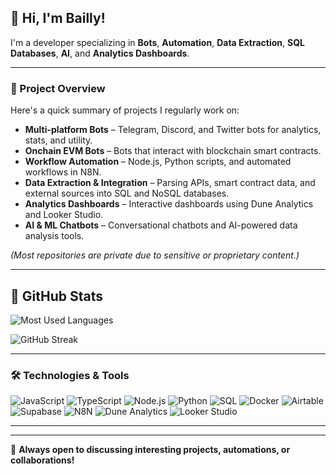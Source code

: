 ## 👋 Hi, I'm Bailly!

I'm a developer specializing in **Bots**, **Automation**, **Data Extraction**, **SQL Databases**, **AI**, and **Analytics Dashboards**.

---

### 🚀 Project Overview

Here's a quick summary of projects I regularly work on:

- **Multi-platform Bots** – Telegram, Discord, and Twitter bots for analytics, stats, and utility.
- **Onchain EVM Bots** – Bots that interact with blockchain smart contracts.
- **Workflow Automation** – Node.js, Python scripts, and automated workflows in N8N.
- **Data Extraction & Integration** – Parsing APIs, smart contract data, and external sources into SQL and NoSQL databases.
- **Analytics Dashboards** – Interactive dashboards using Dune Analytics and Looker Studio.
- **AI & ML Chatbots** – Conversational chatbots and AI-powered data analysis tools.

*(Most repositories are private due to sensitive or proprietary content.)*

---

## 🚀 GitHub Stats

![Most Used Languages](https://github-readme-stats-ten-alpha-97.vercel.app/api/top-langs/?username=ba1lly&count_private=true&layout=compact&theme=radical)

![GitHub Streak]([https://github-readme-streak-stats.herokuapp.com/?user=ba1lly&theme=radical])

---

### 🛠️ Technologies & Tools

![JavaScript](https://img.shields.io/badge/JavaScript-F7DF1E?style=flat&logo=javascript&logoColor=black)
![TypeScript](https://img.shields.io/badge/TypeScript-3178C6?style=flat&logo=typescript&logoColor=white)
![Node.js](https://img.shields.io/badge/Node.js-339933?style=flat&logo=node.js&logoColor=white)
![Python](https://img.shields.io/badge/Python-3776AB?style=flat&logo=python&logoColor=white)
![SQL](https://img.shields.io/badge/SQL-4479A1?style=flat&logo=postgresql&logoColor=white)
![Docker](https://img.shields.io/badge/Docker-2496ED?style=flat&logo=docker&logoColor=white)
![Airtable](https://img.shields.io/badge/Airtable-18BFFF?style=flat&logo=airtable&logoColor=white)
![Supabase](https://img.shields.io/badge/Supabase-3ECF8E?style=flat&logo=supabase&logoColor=white)
![N8N](https://img.shields.io/badge/n8n-F36C3D?style=flat&logo=n8n&logoColor=white)
![Dune Analytics](https://img.shields.io/badge/Dune_Analytics-FF7F0E?style=flat)
![Looker Studio](https://img.shields.io/badge/Looker_Studio-4285F4?style=flat)

---



---

💬 **Always open to discussing interesting projects, automations, or collaborations!**
